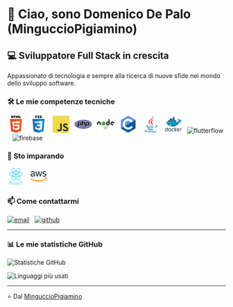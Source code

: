 # 👋 Ciao, sono Domenico De Palo (MinguccioPigiamino)

## 💻 Sviluppatore Full Stack in crescita

Appassionato di tecnologia e sempre alla ricerca di nuove sfide nel mondo dello sviluppo software.

### 🛠️ Le mie competenze tecniche

<p align="left">
<img src="https://raw.githubusercontent.com/devicons/devicon/master/icons/html5/html5-original-wordmark.svg" alt="html5" width="40" height="40"/>&nbsp;&nbsp;
<img src="https://raw.githubusercontent.com/devicons/devicon/master/icons/css3/css3-original-wordmark.svg" alt="css3" width="40" height="40"/>&nbsp;&nbsp;
<img src="https://raw.githubusercontent.com/devicons/devicon/master/icons/javascript/javascript-original.svg" alt="javascript" width="40" height="40"/>&nbsp;&nbsp;
<img src="https://raw.githubusercontent.com/devicons/devicon/master/icons/php/php-original.svg" alt="php" width="40" height="40"/>&nbsp;&nbsp;
<img src="https://raw.githubusercontent.com/devicons/devicon/master/icons/nodejs/nodejs-original-wordmark.svg" alt="nodejs" width="40" height="40"/>&nbsp;&nbsp;
<img src="https://raw.githubusercontent.com/devicons/devicon/master/icons/c/c-original.svg" alt="c" width="40" height="40"/>&nbsp;&nbsp;
<img src="https://raw.githubusercontent.com/devicons/devicon/master/icons/java/java-original.svg" alt="java" width="40" height="40"/>&nbsp;&nbsp;
<img src="https://raw.githubusercontent.com/devicons/devicon/master/icons/docker/docker-original-wordmark.svg" alt="docker" width="40" height="40"/>&nbsp;&nbsp;
<img src="https://avatars.githubusercontent.com/u/74943865?s=200&v=4" alt="flutterflow" width="40" height="40"/>&nbsp;&nbsp;
<img src="https://www.vectorlogo.zone/logos/firebase/firebase-icon.svg" alt="firebase" width="40" height="40"/>
</p>

### 🌱 Sto imparando

<p align="left">
<img src="https://raw.githubusercontent.com/devicons/devicon/master/icons/react/react-original-wordmark.svg" alt="react" width="40" height="40"/>&nbsp;&nbsp;
<img src="https://raw.githubusercontent.com/devicons/devicon/master/icons/amazonwebservices/amazonwebservices-original-wordmark.svg" alt="aws" width="40" height="40"/>
</p>

### 📫 Come contattarmi

<p align="left">
<a href="mailto:domenico.dpd02@gmail.com" target="_blank"><img align="center" src="https://raw.githubusercontent.com/simple-icons/simple-icons/develop/icons/maildotru.svg" alt="email" height="30" width="40" /></a>&nbsp;&nbsp;
<a href="https://github.com/MinguccioPigiamino" target="_blank"><img align="center" src="https://raw.githubusercontent.com/simple-icons/simple-icons/develop/icons/github.svg" alt="github" height="30" width="40" /></a>
</p>

---

### 📊 Le mie statistiche GitHub

![Statistiche GitHub](https://github-readme-stats.vercel.app/api?username=MinguccioPigiamino&show_icons=true&theme=radical)

![Linguaggi più usati](https://github-readme-stats.vercel.app/api/top-langs/?username=MinguccioPigiamino&layout=compact&theme=radical)

---

⭐️ Dal [MinguccioPigiamino](https://github.com/MinguccioPigiamino)
